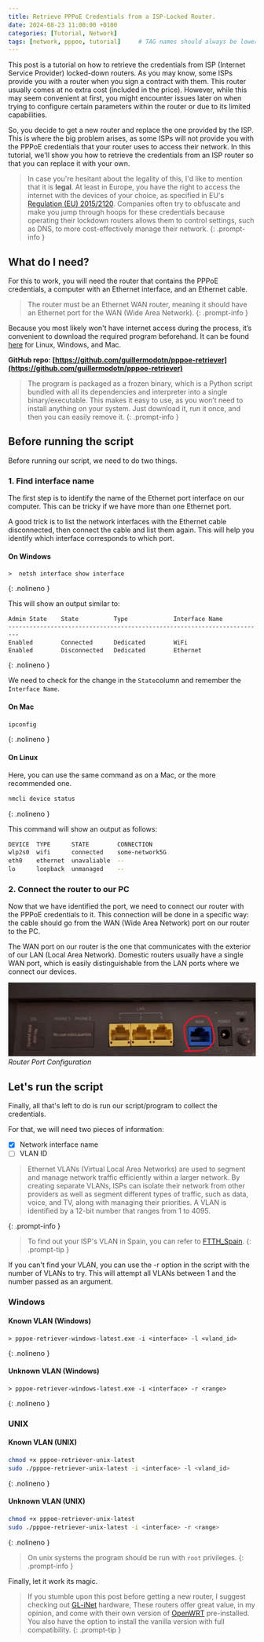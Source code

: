 ```yaml
---
title: Retrieve PPPoE Credentials from a ISP-Locked Router.
date: 2024-08-23 11:00:00 +0100
categories: [Tutorial, Network]
tags: [network, pppoe, tutorial]     # TAG names should always be lowercase
---
```


This post is a tutorial on how to retrieve the credentials from ISP (Internet Service Provider) locked-down routers. As you may know, some ISPs provide you with a router when you sign a contract with them. This router usually comes at no extra cost (included in the price). However, while this may seem convenient at first, you might encounter issues later on when trying to configure certain parameters within the router or due to its limited capabilities.

So, you decide to get a new router and replace the one provided by the ISP. This is where the big problem arises, as some ISPs will not provide you with the PPPoE credentials that your router uses to access their network. In this tutorial, we'll show you how to retrieve the credentials from an ISP router so that you can replace it with your own.

> In case you're hesitant about the legality of this, I'd like to mention that it is **legal**. At least in Europe, you have the right to access the internet with the devices of your choice, as specified in EU's [Regulation (EU) 2015/2120](https://eur-lex.europa.eu/legal-content/EN/TXT/?uri=CELEX%3A32015R2120). Companies often try to obfuscate and make you jump through hoops for these credentials because operating their lockdown routers allows them to control settings, such as DNS, to more cost-effectively manage their network.
{: .prompt-info }

## What do I need?

For this to work, you will need the router that contains the PPPoE credentials, a computer with an Ethernet interface, and an Ethernet cable.

> The router must be an Ethernet WAN router, meaning it should have an Ethernet port for the WAN (Wide Area Network).
{: .prompt-info }

Because you most likely won't have internet access during the process, it’s convenient to download the required program beforehand. It can be found [here](https://github.com/guillermodotn/pppoe-retriever/releases/latest) for Linux, Windows, and Mac.

**GitHub repo: [https://github.com/guillermodotn/pppoe-retriever](https://github.com/guillermodotn/pppoe-retriever)**

> The program is packaged as a frozen binary, which is a Python script bundled with all its dependencies and interpreter into a single binary/executable. This makes it easy to use, as you won’t need to install anything on your system. Just download it, run it once, and then you can easily remove it.
{: .prompt-info }

## Before running the script

Before running our script, we need to do two things.

### 1. Find interface name

The first step is to identify the name of the Ethernet port interface on our computer. This can be tricky if we have more than one Ethernet port.

A good trick is to list the network interfaces with the Ethernet cable disconnected, then connect the cable and list them again. This will help you identify which interface corresponds to which port.

#### On Windows

```shell
>  netsh interface show interface
```
{: .nolineno }

This will show an output similar to:

```shell
Admin State    State          Type             Interface Name
-------------------------------------------------------------------------
Enabled        Connected      Dedicated        WiFi
Enabled        Disconnected   Dedicated        Ethernet
```
{: .nolineno }

We need to check for the change in the `State`column and remember the `Interface Name`.

#### On Mac

```bash
ipconfig
```
{: .nolineno }

#### On Linux

Here, you can use the same command as on a Mac, or the more recommended one.

```bash
nmcli device status
```
{: .nolineno }

This command will show an output as follows:

```bash
DEVICE  TYPE      STATE        CONNECTION 
wlp2s0  wifi      connected    some-network5G
eth0    ethernet  unavaliable  --
lo      loopback  unmanaged    --
```

### 2. Connect the router to our PC

Now that we have identified the port, we need to connect our router with the PPPoE credentials to it. This connection will be done in a specific way: the cable should go from the WAN (Wide Area Network) port on our router to the PC.

The WAN port on our router is the one that communicates with the exterior of our LAN (Local Area Network). Domestic routers usually have a single WAN port, which is easily distinguishable from the LAN ports where we connect our devices.

![img-description](../assets/img/posts/retrieve-pppoe-credentials/router-hl.jpg)
_Router Port Configuration_

## Let's run the script

Finally, all that's left to do is run our script/program to collect the credentials.

For that, we will need two pieces of information:

- [X] Network interface name
- [ ] VLAN ID

> Ethernet VLANs (Virtual Local Area Networks) are used to segment and manage network traffic efficiently within a larger network. By creating separate VLANs, ISPs can isolate their network from other providers as well as segment different types of traffic, such as data, voice, and TV, along with managing their priorities. A VLAN is identified by a 12-bit number that ranges from 1 to 4095.

{: .prompt-info }
> To find out your ISP's VLAN in Spain, you can refer to [FTTH_Spain](https://wiki.bandaancha.st/Identificadores_VLAN_operadores_FTTH?ref=florianjensen.com).
{: .prompt-tip }

If you can't find your VLAN, you can use the -r option in the script with the number of VLANs to try. This will attempt all VLANs between 1 and the number passed as an argument.

### Windows

#### Known VLAN (Windows)

```shell
> pppoe-retriever-windows-latest.exe -i <interface> -l <vland_id>
```
{: .nolineno }

#### Unknown VLAN (Windows)

```shell
> pppoe-retriever-windows-latest.exe -i <interface> -r <range>
```
{: .nolineno }

### UNIX

#### Known VLAN (UNIX)

```bash
chmod +x pppoe-retriever-unix-latest
sudo ./pppoe-retriever-unix-latest -i <interface> -l <vland_id>
```
{: .nolineno }

#### Unknown VLAN (UNIX)

```bash
chmod +x pppoe-retriever-unix-latest
sudo ./pppoe-retriever-unix-latest -i <interface> -r <range>
```
{: .nolineno }

> On unix systems the program should be run with `root` privileges.
{: .prompt-info }

Finally, let it work its magic.

> If you stumble upon this post before getting a new router, I suggest checking out [GL-iNet](https://www.gl-inet.com/) hardware, These routers offer great value, in my opinion, and come with their own version of [OpenWRT](https://openwrt.org/) pre-installed. You also have the option to install the vanilla version with full compatibility.
{: .prompt-tip }
